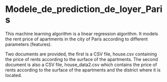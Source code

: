 # Modele_de_prediction_de_loyer_Paris


This machine learning algorithm is a linear regression algorithm. It models the rent price of apartments in the city of Paris according to different parameters (features).

Two documents are provided, the first is a CSV file, house.csv containing the price of rents according to the surface of the apartments. The second document is also a CSV file, house_data2.csv which contains the price of rents according to the surface of the apartments and the district where it is located.
